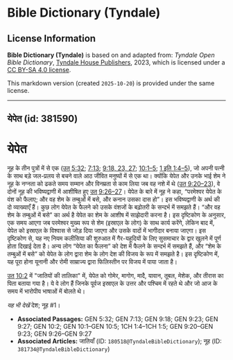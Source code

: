 # Bible Dictionary (Tyndale)

## License Information

**Bible Dictionary (Tyndale)** is based on and adapted from: _Tyndale Open Bible Dictionary_, [Tyndale House Publishers](https://tyndaleopenresources.com/), 2023, which is licensed under a [CC BY-SA 4.0 license](https://creativecommons.org/licenses/by-sa/4.0/legalcode.en).

This markdown version (created `2025-10-20`) is provided under the same license.



--------------------------------

## येपेत (id: 381590)

येपेत
=====

नूह के तीन पुत्रों में से एक ([उत् 5:32](https://ref.ly/Gen5:32); [7:13](https://ref.ly/Gen7:13); [9:18, 23, 27](https://ref.ly/Gen9:18,Gen9:23,Gen9:27); [10:1–5](https://ref.ly/Gen10:1-Gen10:5); [1 इति 1:4–5](https://ref.ly/1Chr1:4-1Chr1:5)), जो अपनी पत्नी के साथ बड़े जल\-प्रलय से बचने वाले आठ जीवित मनुष्यों में से एक था। क्योंकि येपेत और उनके भाई शेम ने नूह के नग्नता को ढकते समय सम्मान और विनम्रता से काम लिया जब वह नशे में थे ([उत् 9:20–23](https://ref.ly/Gen9:20-Gen9:23)), वे दोनों नूह की भविष्यद्वाणी में आशीषित हुए [उत् 9:26–27](https://ref.ly/Gen9:26-Gen9:27)। येपेत के बारे में नूह ने कहा, “परमेश्वर येपेत के वंश को फैलाए; और वह शेम के तम्बुओं में बसे, और कनान उसका दास हो”। इस भविष्यद्वाणी के अर्थ की दो व्याख्याएँ हैं। कुछ लोग येपेत के फैलने को उसके वंशजों के बढ़ोतरी के सन्दर्भ में समझते हैं। “और वह शेम के तम्बुओं में बसे” का अर्थ है येपेत का शेम के आशीष में साझेदारी करना है। इस दृष्टिकोण के अनुसार, एक समय आएगा जब परमेश्वर मुख्य रूप से शेम (इस्राएल के लोग) के साथ कार्य करेंगे, लेकिन बाद में, येपेत को इस्राएल के विश्वास से जोड़ दिया जाएगा और उसके वादों में भागीदार बनाया जाएगा। इस दृष्टिकोण से, यह नए नियम कलीसिया की शुरुआत में गैर\-यहूदियों के लिए सुसमाचार के द्वार खुलने में पूर्ण होता दिखाई देता है। अन्य लोग “येपेत का फैलना” को देश में फैलने के सन्दर्भ में समझते हैं, और “शेम के तम्बुओं में बसे” को येपेत के लोग द्वारा शेम के लोग देश की विजय के रूप में समझते है। इस दृष्टिकोण में, यह पूरा होना यूनानी और रोमी साम्राज्य द्वारा फिलिस्तीन पर विजय में पाया जाता है।

[उत् 10:2](https://ref.ly/Gen10:2) में "जातियों की तालिका" में, येपेत को गोमेर, मागोग, मादै, यावान, तूबल, मेशेक, और तीरास का पिता बताया गया है। ये वे लोग हैं जिनके पूर्वज इस्राएल के उत्तर और पश्चिम में रहते थे और जो आज के समय में भारोपीय भाषाओं में बोलते थे।

*यह भी देखें* देश; नूह \#1।

* **Associated Passages:** GEN 5:32; GEN 7:13; GEN 9:18; GEN 9:23; GEN 9:27; GEN 10:2; GEN 10:1–GEN 10:5; 1CH 1:4–1CH 1:5; GEN 9:20–GEN 9:23; GEN 9:26–GEN 9:27
* **Associated Articles:** जातियाँ (ID: `180518@TyndaleBibleDictionary`); नूह (ID: `381734@TyndaleBibleDictionary`)

